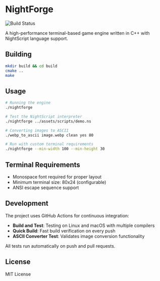 # NightForge

![Build Status](https://github.com/Lazzzycatwastaken/NightForge/workflows/Build%20and%20Test/badge.svg)

A high-performance terminal-based game engine written in C++ with NightScript language support.

## Building

```bash
mkdir build && cd build
cmake ..
make
```

## Usage

```bash
# Running the engine
./nightforge

# Test the NightScript interpreter
./nightforge ../assets/scripts/demo.ns

# Converting images to ASCII
./webp_to_ascii image.webp clean yes 80

# Run with custom terminal requirements
./nightforge --min-width 100 --min-height 30
```

## Terminal Requirements

- Monospace font required for proper layout
- Minimum terminal size: 80x24 (configurable)
- ANSI escape sequence support

## Development

The project uses GitHub Actions for continuous integration:
- **Build and Test**: Testing on Linux and macOS with multiple compilers
- **Quick Build**: Fast build verification on every push
- **ASCII Converter Test**: Validates image conversion functionality

All tests run automatically on push and pull requests.
## License

MIT License